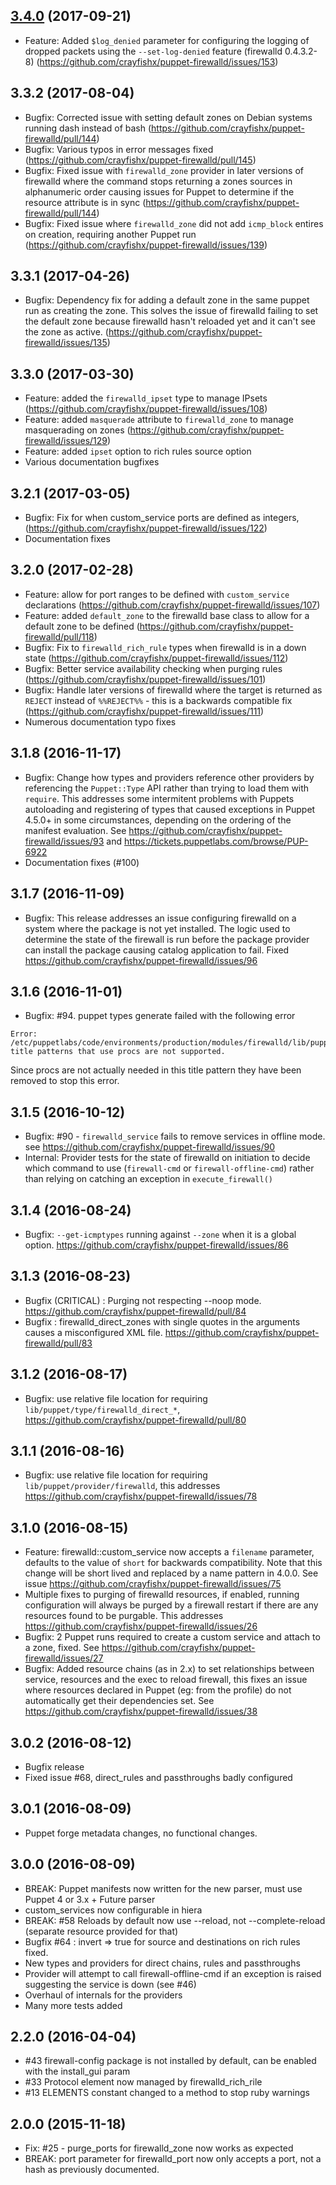 ## [3.4.0](https://github.com/voxpupuli/puppet-firewalld/tree/3.4.0) (2017-09-21)

* Feature: Added `$log_denied` parameter for configuring the logging of dropped packets using the `--set-log-denied` feature (firewalld 0.4.3.2-8) (https://github.com/crayfishx/puppet-firewalld/issues/153)

## 3.3.2 (2017-08-04)

* Bugfix: Corrected issue with setting default zones on Debian systems running dash instead of bash (https://github.com/crayfishx/puppet-firewalld/pull/144)
* Bugfix: Various typos in error messages fixed (https://github.com/crayfishx/puppet-firewalld/pull/145)
* Bugfix: Fixed issue with `firewalld_zone` provider in later versions of firewalld where the command stops returning a zones sources in alphanumeric order causing issues for Puppet to determine if the resource attribute is in sync (https://github.com/crayfishx/puppet-firewalld/pull/144)
* Bugfix: Fixed issue where `firewalld_zone` did not add `icmp_block` entires on creation, requiring another Puppet run (https://github.com/crayfishx/puppet-firewalld/issues/139)

## 3.3.1 (2017-04-26)

* Bugfix: Dependency fix for adding a default zone in the same puppet run as creating the zone. This solves the issue of firewalld failing to set the default zone because firewalld hasn't reloaded yet and it can't see the zone as active. (https://github.com/crayfishx/puppet-firewalld/issues/135)

## 3.3.0 (2017-03-30)

* Feature: added the `firewalld_ipset` type to manage IPsets (https://github.com/crayfishx/puppet-firewalld/issues/108)
* Feature: added `masquerade` attribute to `firewalld_zone` to manage masquerading on zones (https://github.com/crayfishx/puppet-firewalld/issues/129)
* Feature: added `ipset` option to rich rules source option
* Various documentation bugfixes

## 3.2.1 (2017-03-05)

* Bugfix: Fix for when custom_service ports are defined as integers, (https://github.com/crayfishx/puppet-firewalld/issues/122)
* Documentation fixes

## 3.2.0 (2017-02-28)

* Feature: allow for port ranges to be defined with `custom_service` declarations (https://github.com/crayfishx/puppet-firewalld/issues/107)
* Feature: added `default_zone` to the firewalld base class to allow for a default zone to be defined (https://github.com/crayfishx/puppet-firewalld/pull/118)
* Bugfix: Fix to `firewalld_rich_rule` types when firewalld is in a down state (https://github.com/crayfishx/puppet-firewalld/issues/112)
* Bugfix: Better service  availability checking when purging rules (https://github.com/crayfishx/puppet-firewalld/issues/101)
* Bugfix: Handle later versions of firewalld where the target is returned as `REJECT` instead of `%%REJECT%%` - this is a backwards compatible fix (https://github.com/crayfishx/puppet-firewalld/issues/111)
* Numerous documentation typo fixes

## 3.1.8 (2016-11-17)

* Bugfix: Change how types and providers reference other providers by referencing the `Puppet::Type` API rather than trying to load them with `require`.  This addresses some intermitent problems with Puppets autoloading and registering of types that caused exceptions in Puppet 4.5.0+ in some circumstances, depending on the ordering of the manifest evaluation.  See https://github.com/crayfishx/puppet-firewalld/issues/93 and https://tickets.puppetlabs.com/browse/PUP-6922
* Documentation fixes (#100)

## 3.1.7 (2016-11-09)

* Bugfix: This release addresses an issue configuring firewalld on a system where the package is not yet installed.  The logic used to determine the state of the firewall is run before the package provider can install the package causing catalog application to fail. Fixed https://github.com/crayfishx/puppet-firewalld/issues/96

## 3.1.6 (2016-11-01)

* Bugfix: #94.  puppet types generate failed with the following error

```
Error: /etc/puppetlabs/code/environments/production/modules/firewalld/lib/puppet/type/firewalld_direct_chain.rb: title patterns that use procs are not supported.
```

Since procs are not actually needed in this title pattern they have been removed to stop this error.

## 3.1.5 (2016-10-12)

* Bugfix: #90 - `firewalld_service` fails to remove services in offline mode. see https://github.com/crayfishx/puppet-firewalld/issues/90
* Internal: Provider tests for the state of firewalld on initiation to decide which command to use (`firewall-cmd` or `firewall-offline-cmd`) rather than relying on catching an exception in `execute_firewall()`

## 3.1.4 (2016-08-24)

* Bugfix: `--get-icmptypes` running against `--zone` when it is a global option. https://github.com/crayfishx/puppet-firewalld/issues/86

## 3.1.3 (2016-08-23)

* Bugfix (CRITICAL) : Purging not respecting --noop mode. https://github.com/crayfishx/puppet-firewalld/pull/84
* Bugfix : firewalld_direct_zones with single quotes in the arguments causes a misconfigured XML file.  https://github.com/crayfishx/puppet-firewalld/pull/83

## 3.1.2 (2016-08-17)

* Bugfix: use relative file location for requiring `lib/puppet/type/firewalld_direct_*`, https://github.com/crayfishx/puppet-firewalld/pull/80

## 3.1.1 (2016-08-16)

* Bugfix: use relative file location for requiring `lib/puppet/provider/firewalld`, this addresses https://github.com/crayfishx/puppet-firewalld/issues/78

## 3.1.0 (2016-08-15)

* Feature: firewalld::custom_service now accepts a `filename` parameter, defaults to the value of `short` for backwards compatibility.  Note that this change will be short lived and replaced by a name pattern in 4.0.0.  See issue https://github.com/crayfishx/puppet-firewalld/issues/75
* Multiple fixes to purging of firewalld resources, if enabled, running configuration will always be purged by a firewall restart if there are any resources found to be purgable.  This addresses https://github.com/crayfishx/puppet-firewalld/issues/26
* Bugfix: 2 Puppet runs required to create a custom service and attach to a zone, fixed.  See https://github.com/crayfishx/puppet-firewalld/issues/27
* Bugfix: Added resource chains (as in 2.x) to set relationships between service, resources and the exec to reload firewall, this fixes an issue where resources declared in Puppet (eg: from the profile) do not automatically get their dependencies set.  See https://github.com/crayfishx/puppet-firewalld/issues/38

## 3.0.2 (2016-08-12)

* Bugfix release
* Fixed issue #68, direct_rules and passthroughs badly configured

## 3.0.1 (2016-08-09)

* Puppet forge metadata changes, no functional changes.

## 3.0.0 (2016-08-09)

* BREAK: Puppet manifests now written for the new parser, must use Puppet 4 or 3.x + Future parser
* custom_services now configurable in hiera
* BREAK: #58 Reloads by default now use --reload, not --complete-reload (separate resource provided for that)
* Bugfix #64 : invert => true for source and destinations on rich rules fixed.
* New types and providers for direct chains, rules and passthroughs
* Provider will attempt to call firewall-offline-cmd if an exception is raised suggesting the service is down (see #46)
* Overhaul of internals for the providers
* Many more tests added

## 2.2.0 (2016-04-04)

* #43 firewall-config package is not installed by default, can be enabled with the install_gui param
* #33 Protocol element now managed by firewalld_rich_rile
* #13 ELEMENTS constant changed to a method to stop ruby warnings

## 2.0.0 (2015-11-18)

* Fix: #25 - purge_ports for firewalld_zone now works as expected
* BREAK: port parameter for firewalld_port now only accepts a port, not a hash as previously documented.
